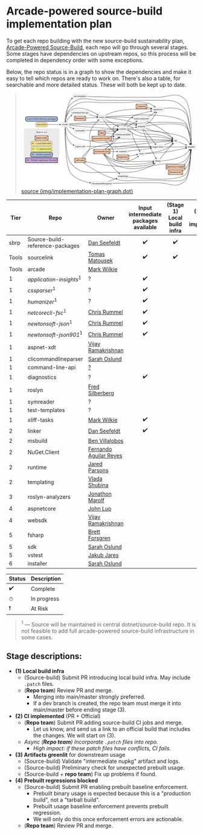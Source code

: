 # Arcade-powered source-build implementation plan

To get each repo building with the new source-build sustainability plan, [Arcade-Powered Source-Build](./README.md), each repo will go through several stages. Some stages have dependencies on upstream repos, so this process will be completed in dependency order with some exceptions.

Below, the repo status is in a graph to show the dependencies and make it easy to tell which repos are ready to work on. There's also a table, for searchable and more detailed status. These will both be kept up to date.

> ![](img/implementation-plan-graph.svg)  
> [source (img/implementation-plan-graph.dot)](img/implementation-plan-graph.dot)

| Tier | Repo | Owner | Input intermediate packages available | (Stage 1)<br>Local build infra | (Stage 2)<br>CI implemented | (Stage 3)<br>Artifacts greenlit | (Stage 4)<br>Prebuilt regressions blocked |
| --- | --- | --- | :---: | :---: | :---: | :---: | :---: |
| sbrp | Source-build-reference-packages | [Dan Seefeldt](https://github.com/dseefeld) | ✔️ | ✔️ | ✔️ | ✔️ | |
| Tools | sourcelink | [Tomas Matousek](https://github.com/tmat) | ✔️ | ✔️ | | | |
| Tools | arcade | [Mark Wilkie](https://github.com/markwilkie) | | | | | |
| 1 | *application-insights*<sup>1</sup> | ? | ✔️ | | | | |
| 1 | *cssparser*<sup>1</sup> | ? | ✔️ | | | | |
| 1 | *humanizer*<sup>1</sup> | ? | ✔️ | | | | |
| 1 | *netcorecli-fsc*<sup>1</sup> | [Chris Rummel](https://github.com/crummel) | ✔️ | | | | |
| 1 | *newtonsoft-json*<sup>1</sup> | [Chris Rummel](https://github.com/crummel) | ✔️ | | | | |
| 1 | *newtonsoft-json901*<sup>1</sup> | [Chris Rummel](https://github.com/crummel) | ✔️ | | | | |
| 1 | aspnet-xdt | [Vijay Ramakrishnan](https://github.com/vijayrkn) | | | | | |
| 1 | clicommandlineparser | [Sarah Oslund](https://github.com/sfoslund) | | | | | |
| 1 | command-line-api | [?](https://github.com/) | | | | | |
| 1 | diagnostics | ? | ✔️ | | | | |
| 1 | roslyn | [Fred Silberberg](https://github.com/333fred) | | | | | |
| 1 | symreader | ? | | | | | |
| 1 | test-templates | ? | | | | | |
| 1 | xliff-tasks | [Mark Wilkie](https://github.com/markwilkie) | ✔️ | | | | |
| 2 | linker | [Dan Seefeldt](https://github.com/dseefeld) | ✔️ | | | | |
| 2 | msbuild | [Ben Villalobos](https://github.com/BenVillalobos) | | | | | |
| 2 | NuGet.Client | [Fernando Aguilar Reyes](https://github.com/dominoFire) | | | | | |
| 2 | runtime | [Jared Parsons](https://github.com/jaredpar) | | | | | |
| 2 | templating | [Vlada Shubina](https://github.com/vlada-shubina) | | | | | |
| 3 | roslyn-analyzers | [Jonathon Marolf](https://github.com/jmarolf) | | | | | |
| 4 | aspnetcore | [John Luo](https://github.com/JunTaoLuo) | | | | | |
| 4 | websdk | [Vijay Ramakrishnan](https://github.com/vijayrkn) | | | | | |
| 5 | fsharp | [Brett Forsgren](https://github.com/brettfo) | | | | | |
| 5 | sdk | [Sarah Oslund](https://github.com/sfoslund) | | | | | |
| 5 | vstest | [Jakub Jares](https://github.com/nohwnd) | | | | | |
| 6 | installer | [Sarah Oslund](https://github.com/sfoslund) | | | | | |

| Status | Description |
| --- | --- |
| ✔️ | Complete |
| ⏱ | In progress |
| ❗ | At Risk |

> <sup>1</sup> — Source will be maintained in central dotnet/source-build repo. It is not feasible to add full arcade-powered source-build infrastructure in some cases.

## Stage descriptions:
  - **(1) Local build infra**
    - (Source-build) Submit PR introducing local build infra. May include `.patch` files.
    - (**Repo team**) Review PR and merge.
      - Merging into main/master strongly preferred.
      - If a dev branch is created, the repo team must merge it into main/master before ending stage (3).
  - **(2) CI implemented** (PR + Official)
    - (**Repo team**) Submit PR adding source-build CI jobs and merge.
      - Let us know, and send us a link to an official build that includes the changes. We will start on (3).
    - *Async (**Repo team**) Incorporate `.patch` files into repo.*
      - *High impact: if these patch files have conflicts, CI fails.*
  - **(3) Artifacts greenlit** for downstream usage
    - (Source-build) Validate "intermediate nupkg" artifact and logs.
    - (Source-build) Preliminary check for unexpected prebuilt usage.
    - (Source-build + **repo team**) Fix up problems if found.
  - **(4) Prebuilt regressions blocked**
    - (Source-build) Submit PR enabling prebuilt baseline enforcement.
      - Prebuilt binary usage is expected because this is a "production build", not a "tarball build".
      - Prebuilt usage baseline enforcement prevents prebuilt regression.
      - We will only do this once enforcement errors are actionable.
    - (**Repo team**) Review PR and merge.
